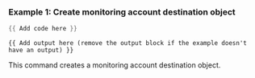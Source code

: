 ### Example 1: Create monitoring account destination object
```powershell
{{ Add code here }}
```

```output
{{ Add output here (remove the output block if the example doesn't have an output) }}
```

This command creates a monitoring account destination object.
